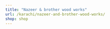 ```yaml
---
title: "Nazeer & brother wood works"
url: /karachi/nazeer-and-brother-wood-works/
shop: shop
---
```

